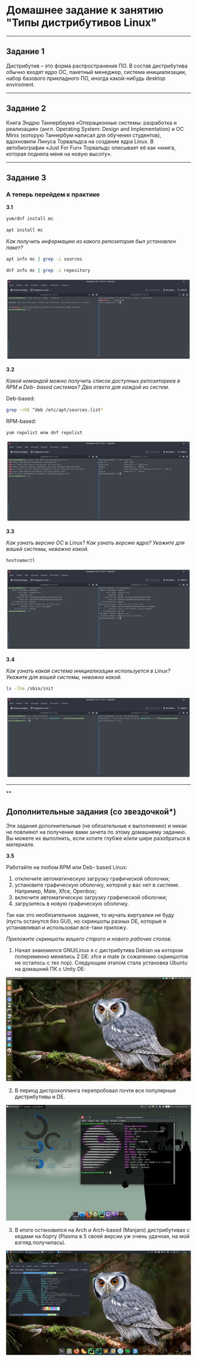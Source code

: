 # Домашнее задание к занятию "Типы дистрибутивов Linux"

---

## Задание 1

Дистрибутив – это форма распространения ПО. В состав дистрибутива обычно входят
ядро ОС, пакетный менеджер, система инициализации, набор базового прикладного
ПО, иногда какой-нибудь desktop enviroment.

---

## Задание 2

Книга Эндрю Таннербаума «Операционные системы: разработка и реализация» (англ.
Operating System: Design and Implementation) и ОС Minix (которую Таннербум
написал для обучения студентов), вдохновили Линуса Торвальдса на создание
ядра Linux. В автобиографии «Just For Fun» Торвальдс описывает её как «книга,
которая подняла меня на новую высоту».

---

## Задание 3

### А теперь перейдем к практике

**3.1**

```bash
yum/dnf install mc
```

```bash
apt install mc
```

_Как получить информацию из какого репозитория был установлен пакет?_

```bash
apt info mc | grep -i sources
```

```bash
dnf info mc | grep -i repository

```

![alt_text](images/3-01/task_3_1.png "Результат")

**3.2**

_Какой командой можно получить список доступных репозиториев в RPM и Deb- based
системах? Два ответа для каждой из систем._

Deb-based:

```bash
grep -rhE ^deb /etc/apt/sources.list*
```

RPM-based:

```bash
yum repolist или dnf repolist
```

![alt_text](images/3-01/task_3_2.png "Списки репозиториев")

**3.3**

_Как узнать версию ОС в Linux? Как узнать версию ядра? Укажите для вашей системы,
неважно какой._

```bash
hostnamectl
```

![alt_text](images/3-01/task_3_3.png "Информация о версии ОС и версии ядра")

**3.4**

_Как узнать какая система инициализации используется в Linux? Укажите для вашей
системы, неважно какой._

```bash
ls -lha /sbin/init
```

![alt_text](images/3-01/task_3_4.png "Информация о системе инициализации")

---

\*\*

## Дополнительные задания (со звездочкой\*)

Эти задания дополнительные (не обязательные к выполнению) и никак не повлияют
на получение вами зачета по этому домашнему заданию. Вы можете их выполнить,
если хотите глубже и/или шире разобраться в материале.

**3.5**

Работайте на любом RPM или Deb- based Linux:

1. отключите автоматическую загрузку графической оболочки;
2. установите графическую оболочку, которой у вас нет в системе.
   Например, Mate, Xfce, Openbox;
3. включите автоматическую загрузку графической оболочки;
4. загрузитесь в новую графическую оболочку.

Так как это необязательное задание, то мучать виртуалки не буду (пусть останутся
без GUI), но скриншоты разных DE, которые я устанавливал и использовал все-таки приложу.

_Приложите скриншоты вашего старого и нового рабочих столов._

1. Начал знакомился GNU/Linux я с дистрибутива Debian на котором попеременно
   менялись 2 DE: xfce и mate (к сожалению скриншотов не осталось с тех пор).
   Следующим этапом стала установка Ubuntu на домашний ПК с Unity DE:

![alt_text](images/3-01/task_3_5_unity.png "Ubuntu c Unity")

2. В период дистрохоппинга перепробовал почти все популярные дистрибутивы и DE.

![alt_text](images/3-01/task_3_5_xfce.png "Gentoo с xfce4")

3. В итоге остановился на Arch и Arch-based (Manjaro) дистрибутивах с кедами на
   борту (Plasma в 5 своей версии уж очень удачная, на мой взгляд получилась).

![alt_text](images/3-01/task_3_5_plasma.png "Arch с кедами")
